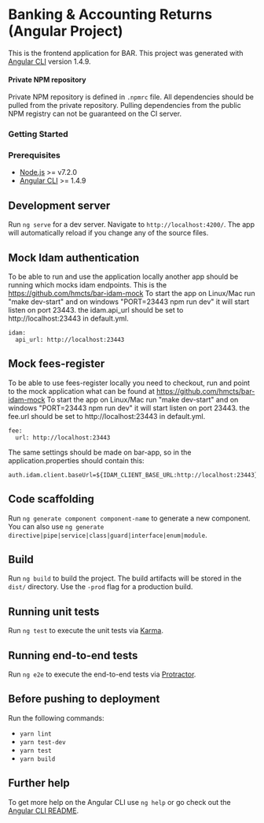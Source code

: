# Banking & Accounting Returns (Angular Project)
This is the frontend application for BAR.
This project was generated with [Angular CLI](https://github.com/angular/angular-cli) version 1.4.9.

#### Private NPM repository

Private NPM repository is defined in `.npmrc` file. All dependencies should be pulled from the private repository. Pulling dependencies from the public NPM registry can not be guaranteed on the CI server.


### Getting Started

### Prerequisites

* [Node.js](https://nodejs.org/) >= v7.2.0 
* [Angular CLI](https://cli.angular.io/) >= 1.4.9

## Development server
Run `ng serve` for a dev server. Navigate to `http://localhost:4200/`. The app will automatically reload if you change any of the source files.

## Mock Idam authentication
To be able to run and use the application locally another app should be running which mocks idam endpoints. This is the
https://github.com/hmcts/bar-idam-mock
To start the app on Linux/Mac run "make dev-start" and on windows "PORT=23443 npm run dev" it will start listen on port 23443.
the idam.api_url should be set to http://localhost:23443 in default.yml.
```
idam:
  api_url: http://localhost:23443
```

## Mock fees-register
To be able to use fees-register locally you need to checkout, run and point to the mock application
what can be found at https://github.com/hmcts/bar-idam-mock
To start the app on Linux/Mac run "make dev-start" and on windows "PORT=23443 npm run dev" it will start listen on port 23443.
the fee.url should be set to http://localhost:23443 in default.yml.
```
fee:
  url: http://localhost:23443
```

The same settings should be made on bar-app, so in the application.properties should contain this:
```
auth.idam.client.baseUrl=${IDAM_CLIENT_BASE_URL:http://localhost:23443}
```
## Code scaffolding

Run `ng generate component component-name` to generate a new component. You can also use `ng generate directive|pipe|service|class|guard|interface|enum|module`.

## Build

Run `ng build` to build the project. The build artifacts will be stored in the `dist/` directory. Use the `-prod` flag for a production build.

## Running unit tests

Run `ng test` to execute the unit tests via [Karma](https://karma-runner.github.io).

## Running end-to-end tests

Run `ng e2e` to execute the end-to-end tests via [Protractor](http://www.protractortest.org/).

## Before pushing to deployment

Run the following commands:

* `yarn lint`
* `yarn test-dev`
* `yarn test`
* `yarn build`

## Further help

To get more help on the Angular CLI use `ng help` or go check out the [Angular CLI README](https://github.com/angular/angular-cli/blob/master/README.md).
